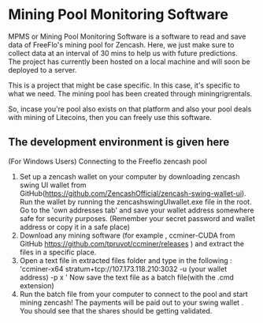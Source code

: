 # Mining Pool Monitoring Software

MPMS or Mining Pool Monitoring Software is a software to read and save data of FreeFlo's mining pool for Zencash.
Here, we just make sure to collect data at an interval of 30 mins to help us with future predictions.<br/>
The project has currently been hosted on a local machine and will soon be deployed to a server.<br/>

This is a project that might be case specific. In this case, it's specific to what we need. The mining pool has been created through miningrigrentals.<br/>

So, incase you're pool also exists on that platform and also your pool deals with mining of Litecoins, then you can freely use this software.

## The development environment is given here
(For Windows Users)
Connecting to the Freeflo zencash pool
1. Set up a zencash wallet on your computer by downloading zencash swing UI wallet from GitHub(https://github.com/ZencashOfficial/zencash-swing-wallet-ui). Run the wallet by running the zencashswingUIwallet.exe file in the root. Go to the 'own addresses tab' and save your wallet address somewhere safe for security purposes. (Remember your secret password and wallet address or copy it in a safe place) <br/>
2. Download any mining software (for example , ccminer-CUDA from GitHub https://github.com/tpruvot/ccminer/releases ) and extract the files in a specific place.<br/>
3. Open a text file in extracted files folder and type in the following : 
'ccminer-x64 stratum+tcp://107.173.118.210:3032 -u (your wallet address) -p x '
Now save the text file as a batch file(with the .cmd extension)<br/>
4. Run the batch file from your computer to connect to the pool and start mining zencash! The payments will be paid out to your swing wallet . You should see that the shares should be getting validated.<br/>
